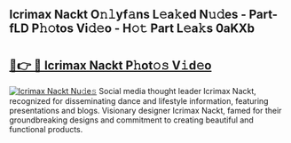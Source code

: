 ## Icrimax Nackt O𝚗𝚕yf𝚊ns L𝚎a𝚔ed N𝚞𝚍es - Part-fLD P𝚑𝚘tos Vi𝚍𝚎o - H𝚘𝚝 Part L𝚎a𝚔s 0aKXb

# <h2><a href="http://kfaqus.oniu.top/?m=Icrimax+Nackt">🔗👉 🔴 Icrimax Nackt P𝚑ot𝚘𝚜 V𝚒d𝚎o</a></h2>

[![Icrimax Nackt Nu𝚍e𝚜](https://i.imgur.com/0qMVB7G.gif)](http://kfaqus.oniu.top/?m=Icrimax+Nackt)
Social media thought leader Icrimax Nackt, recognized for disseminating dance and lifestyle information, featuring presentations and blogs. Visionary designer Icrimax Nackt, famed for their groundbreaking designs and commitment to creating beautiful and functional products.  
